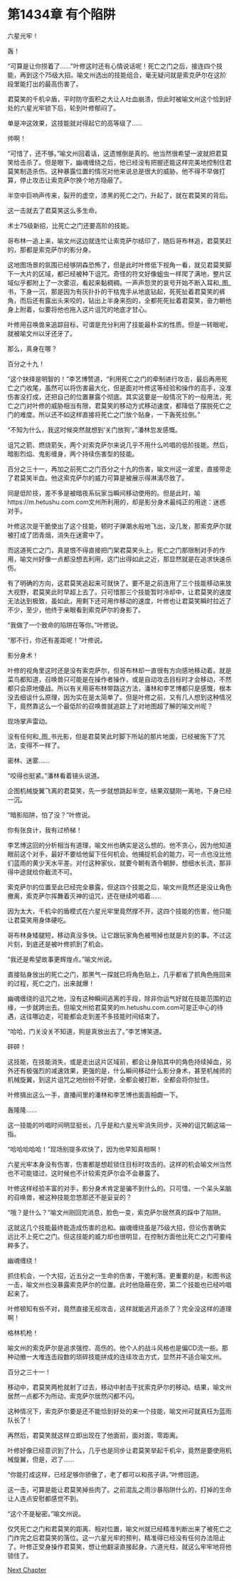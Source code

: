 # 第1434章 有个陷阱

六星光牢！

轰！

“可算是让你捞着了……”叶修这时还有心情说话呢！死亡之门之后，接连四个技能，再到这个75级大招。喻文州选出的技能组合，毫无疑问就是索克萨尔在这阶段里能打出的最高伤害了。

君莫笑的千机伞盾，平时防守面积之大让人吐血崩溃，但此时被喻文州这个恰到好处的六星光牢锁下后，轮到叶修郁闷了。

单是冲这效果，这技能就对得起它的高等级了……

帅啊！

“可惜了，还不够。”喻文州回着话，这遗憾倒是真的。他当然很希望一波就把君莫笑给击杀了。但是眼下，幽魂缠绕之后，他已经没有把握还能这样完美地控制住君莫笑制造杀伤。这种暴露位置的情况对他来说总是很大的威胁，他不得不早做打算，停止攻击让索克萨尔换个地方隐蔽了。

半空中巨响声传来，裂开的虚空，漆黑的死亡之门，升起了，就在君莫笑的背后。

这一击就去了君莫笑这么多生命。

术士75级新招，比死亡之门还要高阶的技能。

哥布林一追上来，喻文州这边就连忙让索克萨尔结印了，随后哥布林追，君莫笑赶的，那都是索克萨尔的影分身。

这地图场景的氛围已经够阴森恐怖了，但是此时叶修低下视角一看，就见君莫笑脚下一大片的区域，都已经被种下诅咒。奇怪的符文好像蛆虫一样爬了满地，整片区域似乎都附上了一次雾沼，看起来黏稠稠。一声声怨灵的哀号开始不断入耳和_图_书，下身一沉，那是因为有灰扑扑的干枯鬼手从地底钻起，死死扯着君莫笑的裤角，而后还有露出头来咬的，钻出上半身来抱的，全都死死扯着君莫笑，奋力朝他身上附着，似要将他也拖入这片诅咒的地底才甘心。

叶修用召唤兽来追踪目标，可谓是充分利用了技能最朴实的性质。但是一转眼呢，就被喻文州以牙还牙了。

那么，真身在哪？

百分之十九！

“这个抉择是明智的！”李艺博赞道，“利用死亡之门的牵制进行攻击，最后再用死亡之门收尾，虽然可以将伤害最大化，但是面对叶修这等经验和操作的高手，没准伤害没打成，还把自己的位置暴露个彻底。其实这要是一般情况下的一般用法，死亡之门对叶修的威胁相当有限，君莫笑的移动方式移动速度，都降低了摆脱死亡之门的难度。所以还不如这样直接将死亡之门放个贴身，一下轰死拉倒。”

“不知为什么，我这时候突然就想到‘关门放狗’。”潘林忽发感慨。

诅咒之箭、燃烧箭矢，两个对索克萨尔来说几乎不用什么吟唱的低阶技能。然后，暗影烈焰、鬼影缠身，两个持续伤害型的技能。

百分之三十一，再加之前死亡之门百分之十九的伤害，喻文州这一波里，直接带走了君莫笑半血。他这索克萨尔的威力可算是被展示得淋漓尽致了。

同是低阶技，差不多是被暗夜系玩家当瞬间移动使用的。但是此时，喻https://m.hetushu.com.com文州所利用的，却是影分身术最纯正的用途：迷惑对手。

叶修这次是干脆使出了这个技能，顿时子弹潮水般地飞出，没几发，那索克萨尔就被打成了团青烟，消失在迷雾中了。

而这道死亡之门，真是恨不得直接把门架君莫笑头上。死亡之门那限制对手的作用，喻文州好像一点都没想去利用，这门出得如此之近，那显然就是在追求快速杀伤。

有了明确的方向，这君莫笑追起来可就快了。要不是之前连用了三个技能移动来放大视野，君莫笑此时早超上去了。只可惜那三个技能暂时冷却中，让君莫笑的速度无法达到极致，虽如此，用剩下还可用作移动的速度，叶修也让君莫笑瞬时拉近了不少，至少，他终于亲眼看到索克萨尔的身影了。

“我做了一个致命的陷阱在等你。”叶修说。

“那不行，你还有差距呢！”叶修说。

影分身术！

叶修的视角里这时还是没有索克萨尔，但哥布林却一直很有方向感地移动着。就是菜鸟都知道，召唤兽只可能是在操作者操作，或是自动攻击目标时才会移动，不然都只会原地傻战。所以有关用哥布林带路这方法，潘林和李艺博都只是感慨，根本没去细谈什么原理，因为实在是太简单了。但是叶修之前，又有几人想到这种情况下，竟然靠这么一个最低阶的召唤兽就追踪上了对地图超了解的喻文州呢？

现场掌声雷动。

没有任何和_图_书光影，但是君莫笑此时脚下所站的那片地面，已经被施下了咒法，变得不一样了。

密林、迷雾……

“咬得也挺紧。”潘林看着镜头说道。

企图机械旋翼飞离的君莫笑，先一步就想跳起半空，结果双腿刚一离地，下身已经一沉。

“暗影陷阱，怕了没？”叶修说。

你有张良计，我有过桥梯！

李艺博这回的分析相当有道理，喻文州也确实是这么想的。他不贪心，因为他知道眼前这个对手，最好不要给他留下任何机会。他捕捉机会的能力，可一点也没比他们蓝雨的黄少天水平差。对付这种家伙，就要今朝有酒今朝醉，想细水长流，那非得中途就给你截流不可。

索克萨尔的位置至此已经完全暴露，但这四个技能之后，喻文州竟然还是没让角色撤离，索克萨尔挥舞着灭神的诅咒，还在继续吟唱着……

因为太大，千机伞的盾模式在六星光牢里竟然撑不开，这四个技能的伤害，他只能让君莫笑用身体硬吃。

哥布林身矮腿短，移动真没多快。让它跟玩家角色被甩掉也就是片刻的事。不过这片刻，到底还是被叶修抓到了机会。

“我还是希望故事更辉煌点。”喻文州说。

直接贴身放出的死亡之门，那黑气一探就已将角色贴上，几乎都省了抓角色拖回来的过程，死亡之门，出来就爆！

幽魂缠绕的诅咒之地，没有这种瞬间逃离的手段，除非你运气好就在技能范围的边缘，一步就跨出去。但喻文州给君莫笑的m.hetushu.com.com可是正中心的待遇，这往哪边走，可能都会走到差不多技能时间结束了。

“哈哈，门关没关不知道，狗是真放出去了。”李艺博笑道。

砰砰！

这技能，在技能消失，或是走出这片区域前，都会让身陷其中的角色持续掉血，另外还有极强烈的减速效果，更强的是，什么瞬间移动什么影分身术，甚至机械师的机械旋翼，到这片诅咒之地纷纷不好使，全都会被打断，全都会将你扯住。

叶修搞出这么一手，直播间里的潘林和李艺博也面面相觑一下。

轰隆隆……

这一技能的吟唱时间明显挺长，几乎是和六星光牢消失同步，灭神的诅咒朝这端一指。

“哈哈哈哈哈！”现场别提多欢快了，因为他早知真相啊！

六星光牢本身没有伤害，伤害都是想趁锁住目标时攻击的。这样的机会喻文州当然也不可能错过，这时候也不计较索克萨尔会不会暴露了。

叶修这样经验丰富的对手，影分身术肯定是骗不到什么的。只可惜，一个呆头呆脑的召唤兽，被这种技能忽悠那还不是妥妥的？

“哦？是什么？”喻文州刚回完消息，脸色一变，索克萨尔居然真的踩中了陷阱。

这就这几个技能最终能造成伤害的总和。幽魂缠绕虽是75级大招，但论伤害确实远比不上死亡之门。但这技能的威力却也很明显，在控制方面他比死亡之门可要纯粹多了。

幽魂缠绕！

抓住机会，一个大招，近五分之一生命的伤害，干脆利落。更重要的是，和图书这一击，喻文州也没暴露索克萨尔的位置。此时他隐蔽在旁，第二个技能也已经吟唱起来了。

叶修顿知有些不对，竟然直接无视攻击，这样就能逃开追杀了？完全没这样的道理啊！

格林机枪！

喻文州的索克萨尔是追求强控、高伤的。他个人的战斗风格也是偏CD流一些。那种动撤一大堆连击段数的琐碎技能拼成的连续攻击方式，显然并不适合喻文州。

百分之三十一！

移动中，君莫笑两枪就射了过去，移动中射击干扰索克萨尔的移动。结果，喻文州居然一点都不为所动，索克萨尔居然闪都不闪。

这种情况下，索克萨尔要是还不能恰到好处的来一个技能，喻文州可就真枉为蓝雨队长了！

再然后，君莫笑就这样立即出现在了他面前，面对面，零距离。

叶修好像已经意识到了什么，几乎也是同步让君莫笑举起千机伞，竟然是要使用机械旋翼，但是，迟了……

“你能打成这样，已经足够你骄傲了，老了都可以和孩子讲。”叶修回道。

这一击，可算是能让君莫笑掉些肉了。之前混乱之雨沙暴陷阱什么的，打掉的生命让人连点安慰都感觉不到。

“这个不是秘密。”喻文州说。

仅凭死亡之门和君莫笑的距离、相对位置，喻文州就已经精准判断出来了被死亡之门炸完之后君莫笑的落位。这一六星光牢的预判，精准得已经没有任何办法阻止了。叶修正受身操作君莫笑，想让他翻滚直接起身。六道光柱，就这么牢牢地将他锁住了。



[Next Chapter](%E7%AC%AC1435%E7%AB%A0%20%E5%BC%84%E4%B8%8D%E6%B8%85%E7%9A%84%E7%A5%9E%E8%BD%AC%E6%8A%98.md)
